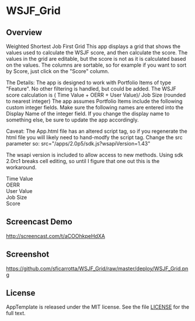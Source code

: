 WSJF_Grid
=========================

## Overview
Weighted Shortest Job First Grid
This app displays a grid that shows the values used to calculate the WSJF score, 
and then calculate the score. The values in the grid are editable, but the score is not as it is 
calculated based on the values. The columns are sortable, so for example if you want to sort by Score, just
click on the "Score" column.


The Details:
The app is designed to work with Portfolio Items of type "Feature". No other filtering is handled,
but could be added.
The WSJF score calculation is ( Time Value + OERR + User Value)/ Job Size (rounded to nearest integer)
The app assumes Portfolio Items include the following custom integer fields. Make sure the following names are
entered into the Display Name of the integer field. If you change the display name to something else,
be sure to update the app accordingly.

Caveat:
The App.html file has an altered script tag, so if you regenerate the html file you will likely need to hand-modfy
the script tag. Change the src parameter so: src="/apps/2.0p5/sdk.js?wsapiVersion=1.43"

The wsapi version is included to allow access to new methods. Using sdk 2.0rc1 breaks cell editing, so until I
figure that one out this is the workaround.

Time Value <br>
OERR <br>
User Value <br>
Job Size <br>
Score <br>

Screencast Demo
---------------

http://screencast.com/t/aCOOhkpeHdXA

Screenshot
----------

https://github.com/sficarrotta/WSJF_Grid/raw/master/deploy/WSJF_Grid.png

## License

AppTemplate is released under the MIT license.  See the file [LICENSE](https://raw.github.com/RallyApps/AppTemplate/master/LICENSE) for the full text.
